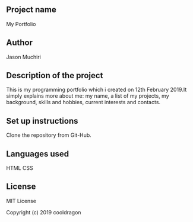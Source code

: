 ## Project name ##
My Portfolio
## Author ##
Jason Muchiri
## Description of the project ##
This is my programming portfolio which i created on 12th February 2019.It simply explains more about me: my name, a list of my projects, my background, skills and hobbies, current interests and contacts.
## Set up instructions ##
Clone the repository from Git-Hub.
## Languages used ##
HTML
CSS
## License ##
MIT License

Copyright (c) 2019 cooldragon
